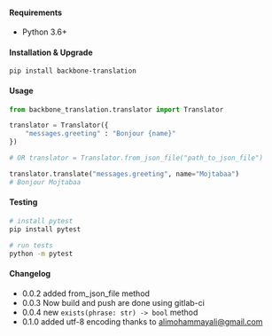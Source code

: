 #### Requirements

- Python 3.6+

#### Installation & Upgrade

```shell
pip install backbone-translation
```

#### Usage

```python
from backbone_translation.translator import Translator

translator = Translator({
    "messages.greeting" : "Bonjour {name}"
})

# OR translator = Translator.from_json_file("path_to_json_file")

translator.translate("messages.greeting", name="Mojtabaa")
# Bonjour Mojtabaa
```

#### Testing

```bash
# install pytest
pip install pytest

# run tests
python -m pytest
```

#### Changelog
- 0.0.2 added from_json_file method
- 0.0.3 Now build and push are done using gitlab-ci
- 0.0.4 new `exists(phrase: str) -> bool` method
- 0.1.0 added utf-8 encoding thanks to alimohammayali@gmail.com
